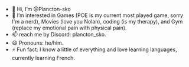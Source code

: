 - 👋 Hi, I’m @Plancton-sko
- 👀 I’m interested in Games (POE is my current most played game, sorry I'm a nerd), Movies (love you Nolan), coding (is my therapy), and Gym (replace my emotional pain with physical pain).
- 📫 reach me by Discord: plancton_sko. 
- 😄 Pronouns: he/him.
- ⚡ Fun fact: I know a little of everything and love learning languages, currently learning French.
